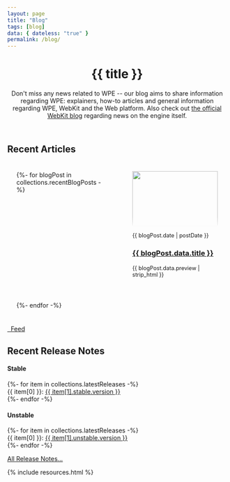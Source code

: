 ```yaml
---
layout: page
title: "Blog"
tags: [blog]
data: { dateless: "true" }
permalink: /blog/
---
```

<style>
.card ol {
	padding: 1.5em;
}
@media (min-width: 60em) {
	.card ol {
		display: grid;
		grid-template-columns: repeat(2, 1fr);
		gap: 3em 5em;
	}
}
.card ol img {
	width: 100%;
	height: 9em;
	margin-block: 0 1em;
	object-fit: cover;
	object-position: top center;
	mask: linear-gradient(0deg, #FFF0, 0.5em, #FFFF 1.5em);
}
.card ol p, .card ol time {
	font-size: 90%;
}
</style>

<header class="page">

# {{ title }}

Don't miss any news related to WPE -- our blog aims to share information regarding WPE: explainers, how-to articles and general information regarding WPE, WebKit
and the Web platform. Also check out [the official WebKit blog](https://webkit.org/blog/) regarding news on the engine itself. 

</header>

## Recent Articles

<div class="card">
	<ol reversed role="list" class="w-list-unstyled" style="margin: 1rem 0 1rem 0; list-style: none;">
	{%- for blogPost in collections.recentBlogPosts -%}
		<li class="listitem">
			<img src="{{ blogPost.data.thumbnail | url }}" alt="">
			<time>{{ blogPost.date | postDate }}</time>
			<h3><a href="{{ blogPost.url | url }}">{{ blogPost.data.title }}</a></h3>
			<p>{{ blogPost.data.preview | strip_html }}</p>
		</li>
	{%- endfor -%}
	</ol>
	<a class="btn" href="{{ '/blog.xml' | url }}"><i class="icon-feed"></i>&nbsp;&nbsp;Feed</a>
</div>


## Recent Release Notes

<div class="container">
  <div class="card-deck">
    <div class="card">
      <h4 class="card-header text-center">Stable</h4>
      <div class="list-group list-group-flush">
        {%- for item in collections.latestReleases -%}
        <div class="list-group-item list-group-item-action d-flex justify-content-between align-items-center">
          {{ item[0] }}:
          <a class="badge badge-secondary"
             href="{{ item[1].stable.url | url }}">{{ item[1].stable.version }}</a>
        </div>
        {%- endfor -%}
      </div>
    </div>

   <div class="card">
      <h4 class="card-header text-center">Unstable</h4>
      <div class="list-group list-group-flush">
        {%- for item in collections.latestReleases -%}
        <div class="list-group-item list-group-item-action d-flex justify-content-between align-items-center">
          {{ item[0] }}:
          <span>
          <a class="badge badge-secondary"
             title="Release notes for {{ item[0] }} {{ item[1].unstable.version }}"
             href="{{ item[1].unstable.url | url }}">{{ item[1].unstable.version }}</a>
          </span>
        </div>
        {%- endfor -%}
      </div>
    </div>
    <p class="m-3 mt-4 text-center">
      <a class="btn btn-light btn-sm" href="{{ '/release/' | url }}">All Release Notes…</a>
    </p>
  </div>
</div>

{% include resources.html %}
